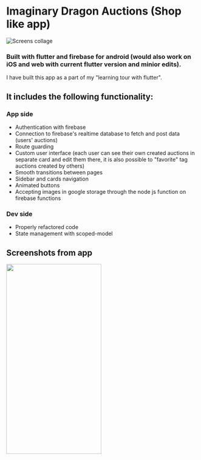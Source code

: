 # Imaginary Dragon Auctions (Shop like app)

![Screens collage](https://github.com/Tsubanee/Flutter/blob/master/Dragon%20auction%20app.png)

### Built with flutter and firebase for android (would also work on iOS and web with current flutter version and minior edits).


I have built this app as a part of my "learning tour with flutter".


## It includes the following functionality:


### App side

- Authentication with firebase
- Connection to firebase's realtime database to fetch and post data (users' auctions)
- Route guarding
- Custom user interface (each user can see their own created auctions in separate card and edit them there, it is also possible to "favorite" tag auctions created by others)
- Smooth transitions between pages
- Sidebar and cards navigation
- Animated buttons
- Accepting images in google storage through the node js function on firebase functions


### Dev side

- Properly refactored code
- State management with scoped-model

## Screenshots from app
<img src="(https://github.com/Tsubanee/Flutter/blob/master/Screenshot_20201005-160608.jpg" width="250" height="500">




